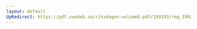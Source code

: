 ```yaml
---
layout: default
UpRedirect: https://pdf.swedeb.se/riksdagen-volumeG-pdf/199293/reg_199293/reg_199293_0074.pdf
---
```

